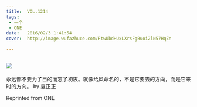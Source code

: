 ```yaml
---
title:	VOL.1214
tags:
 - 一个
 - ONE
date:	2016/02/3 1:41:54
cover:	http://image.wufazhuce.com/FtwUbdHUxLXrsFgBuoi2lN57HqZn

---
```

![](http://image.wufazhuce.com/FtwUbdHUxLXrsFgBuoi2lN57HqZn)
---

永远都不要为了目的而忘了初衷。就像给风命名的，不是它要去的方向，而是它来时的方向。 by 夏正正
 
Reprinted from ONE

